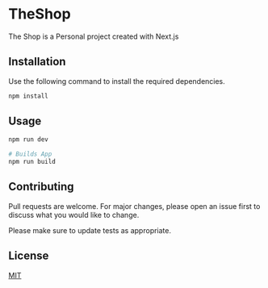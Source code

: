 # TheShop

The Shop is a Personal project created with Next.js

## Installation

Use the following command to install the required dependencies.

```bash
npm install
```

## Usage

```bash
npm run dev

# Builds App
npm run build

```

## Contributing

Pull requests are welcome. For major changes, please open an issue first
to discuss what you would like to change.

Please make sure to update tests as appropriate.

## License

[MIT](https://choosealicense.com/licenses/mit/)
